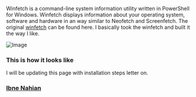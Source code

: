 Winfetch is a command-line system information utility written in PowerShell for Windows. Winfetch displays information about your operating system, software and hardware in an way similar to Neofetch and Screenfetch. The original [winfetch](https://github.com/lptstr/winfetch) can be found here. I basically took the winfetch and built it the way I like.

![Image](https://raw.githubusercontent.com/evilprince2009/Posh-Winfetch-remake/main/Screenshot%20(53).png)

### This is how it looks like

I will be updating this page with installation steps letter on.



### [Ibne Nahian](https://www.facebook.com/evilprince2009)
